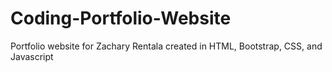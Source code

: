 # Coding-Portfolio-Website
Portfolio website for Zachary Rentala created in HTML, Bootstrap, CSS, and Javascript
